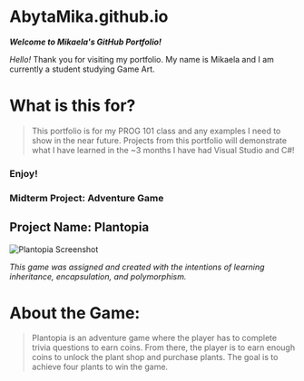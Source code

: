 # AbytaMika.github.io

***Welcome to Mikaela's GitHub Portfolio!***

*Hello!* Thank you for visiting my portfolio. My name is Mikaela and I am currently a student studying Game Art.

# What is this for?

> This portfolio is for my PROG 101 class and any examples I need to show in the near future. Projects from this portfolio
> will demonstrate what I have learned in the ~3 months I have had Visual Studio and C#!


### Enjoy!


### Midterm Project: Adventure Game
## Project Name: Plantopia

![Plantopia Screenshot](https://github.com/user-attachments/assets/3f3bc11d-734c-41be-a475-8612cc9adc30)

*This game was assigned and created with the intentions of learning inheritance, encapsulation, and polymorphism.*

# About the Game:

> Plantopia is an adventure game where the player has to complete trivia questions to earn coins.
> From there, the player is to earn enough coins to unlock the plant shop and purchase plants.
> The goal is to achieve four plants to win the game. 
